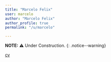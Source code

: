 ```yaml
---
title: "Marcelo Felix"
user: marcelo
author: "Marcelo Felix"
author_profile: true
permalink: "/u/marcelo"

---
```


**NOTE:** :warning: Under Construction.
{: .notice--warning}


[cv](/u/marcelo/cv)
